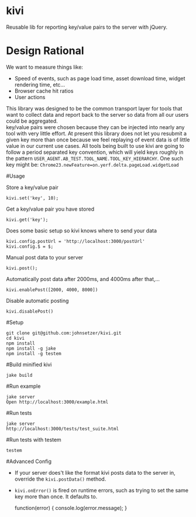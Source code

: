 kivi
====

Reusable lib for reporting key/value pairs to the server with jQuery.

# Design Rational
We want to measure things like:

- Speed of events, such as page load time, asset download time, widget rendering time, etc...
- Browser cache hit ratios
- User actions

This library was designed to be the common transport layer for tools that want to
collect data and report back to the server so data from all our users could be aggregated.  
key/value pairs were chosen because they can be injected into nearly any
tool with very little effort. At present this library does not let you resubmit a
given key more than once because we feel replaying of event data is of little value in our current use cases. All tools being built to use kivi are going to follow
a period separated key convention, which will yield keys roughly in the pattern `USER_AGENT.AB_TEST.TOOL_NAME.TOOL_KEY_HIERARCHY`.
One such key might be: `Chrome23.newFeature=on.yerf.delta.pageLoad.widgetLoad`

#Usage

Store a key/value pair

    kivi.set('key', 10);

Get a key/value pair you have stored

    kivi.get('key');

Does some basic setup so kivi knows where to send your data

    kivi.config.postUrl = 'http://localhost:3000/postUrl'
    kivi.config.$ = $;
    
Manual post data to your server

    kivi.post();

Automatically post data after 2000ms, and 4000ms after that,...

    kivi.enablePost([2000, 4000, 8000])

Disable automatic posting

    kivi.disablePost()

#Setup

    git clone git@github.com:johnsetzer/kivi.git
    cd kivi
    npm install
    npm install -g jake
    npm install -g testem

#Build minified kivi

    jake build

#Run example

    jake server
    Open http://localhost:3000/example.html

#Run tests

    jake server
    http://localhost:3000/tests/test_suite.html

#Run tests with testem

    testem

#Advanced Config
- If your server does't like the format kivi posts data to the server in, override the `kivi.postData()` method.
- `kivi.onError()` is fired on runtime errors, such as trying to set the same key more than once.  It defaults to.


    function(error) {
        console.log(error.message);
    }

